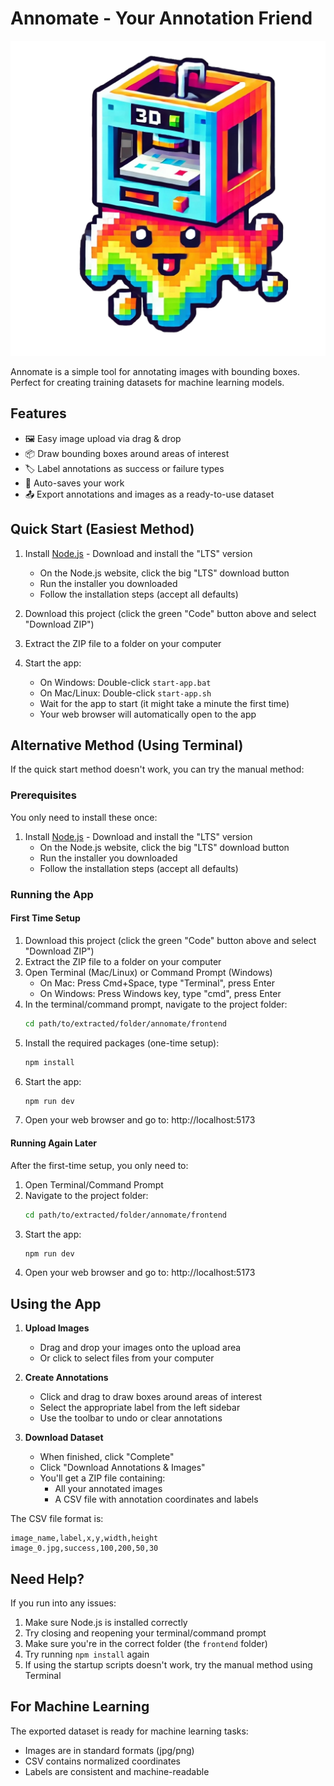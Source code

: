 # Annomate - Your Annotation Friend

![Annomate](./frontend/src/assets/mascot.png)

Annomate is a simple tool for annotating images with bounding boxes. Perfect for creating training datasets for machine learning models.

## Features
- 🖼️ Easy image upload via drag & drop
- 📦 Draw bounding boxes around areas of interest
- 🏷️ Label annotations as success or failure types
- 💾 Auto-saves your work
- 📤 Export annotations and images as a ready-to-use dataset

## Quick Start (Easiest Method)

1. Install [Node.js](https://nodejs.org/) - Download and install the "LTS" version
   - On the Node.js website, click the big "LTS" download button
   - Run the installer you downloaded
   - Follow the installation steps (accept all defaults)

2. Download this project (click the green "Code" button above and select "Download ZIP")

3. Extract the ZIP file to a folder on your computer

4. Start the app:
   - On Windows: Double-click `start-app.bat`
   - On Mac/Linux: Double-click `start-app.sh`
   - Wait for the app to start (it might take a minute the first time)
   - Your web browser will automatically open to the app

## Alternative Method (Using Terminal)

If the quick start method doesn't work, you can try the manual method:

### Prerequisites
You only need to install these once:
1. Install [Node.js](https://nodejs.org/) - Download and install the "LTS" version
   - On the Node.js website, click the big "LTS" download button
   - Run the installer you downloaded
   - Follow the installation steps (accept all defaults)

### Running the App

#### First Time Setup
1. Download this project (click the green "Code" button above and select "Download ZIP")
2. Extract the ZIP file to a folder on your computer
3. Open Terminal (Mac/Linux) or Command Prompt (Windows)
   - On Mac: Press Cmd+Space, type "Terminal", press Enter
   - On Windows: Press Windows key, type "cmd", press Enter
4. In the terminal/command prompt, navigate to the project folder:
   ```bash
   cd path/to/extracted/folder/annomate/frontend
   ```
5. Install the required packages (one-time setup):
   ```bash
   npm install
   ```
6. Start the app:
   ```bash
   npm run dev
   ```
7. Open your web browser and go to: http://localhost:5173

#### Running Again Later
After the first-time setup, you only need to:
1. Open Terminal/Command Prompt
2. Navigate to the project folder:
   ```bash
   cd path/to/extracted/folder/annomate/frontend
   ```
3. Start the app:
   ```bash
   npm run dev
   ```
4. Open your web browser and go to: http://localhost:5173

## Using the App

1. **Upload Images**
   - Drag and drop your images onto the upload area
   - Or click to select files from your computer

2. **Create Annotations**
   - Click and drag to draw boxes around areas of interest
   - Select the appropriate label from the left sidebar
   - Use the toolbar to undo or clear annotations

3. **Download Dataset**
   - When finished, click "Complete"
   - Click "Download Annotations & Images"
   - You'll get a ZIP file containing:
     - All your annotated images
     - A CSV file with annotation coordinates and labels

The CSV file format is:
```
image_name,label,x,y,width,height
image_0.jpg,success,100,200,50,30
```

## Need Help?
If you run into any issues:
1. Make sure Node.js is installed correctly
2. Try closing and reopening your terminal/command prompt
3. Make sure you're in the correct folder (the `frontend` folder)
4. Try running `npm install` again
5. If using the startup scripts doesn't work, try the manual method using Terminal

## For Machine Learning
The exported dataset is ready for machine learning tasks:
- Images are in standard formats (jpg/png)
- CSV contains normalized coordinates
- Labels are consistent and machine-readable
